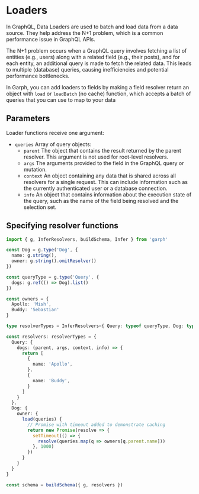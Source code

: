 # Loaders

In GraphQL, Data Loaders are used to batch and load data from a data source. They help address the N+1 problem, which is a common performance issue in GraphQL APIs.

The N+1 problem occurs when a GraphQL query involves fetching a list of entities (e.g., users) along with a related field (e.g., their posts), and for each entity, an additional query is made to fetch the related data. This leads to multiple (database) queries, causing inefficiencies and potential performance bottlenecks.

In Garph, you can add loaders to fields by making a field resolver return an object with `load` or `loadBatch` (no cache) function, which accepts a batch of queries that you can use to map to your data

## Parameters

Loader functions receive one argument:

- `queries`
  Array of query objects:
    - `parent`
      The object that contains the result returned by the parent resolver. This argument is not used for root-level resolvers.
    - `args`
      The arguments provided to the field in the GraphQL query or mutation.
    - `context`
      An object containing any data that is shared across all resolvers for a single request. This can include information such as the currently authenticated user or a database connection.
    - `info`
      An object that contains information about the execution state of the query, such as the name of the field being resolved and the selection set.

## Specifying resolver functions

```ts
import { g, InferResolvers, buildSchema, Infer } from 'garph'

const Dog = g.type('Dog', {
  name: g.string(),
  owner: g.string().omitResolver()
})

const queryType = g.type('Query', {
  dogs: g.ref(() => Dog).list()
})

const owners = {
  Apollo: 'Mish',
  Buddy: 'Sebastian'
}

type resolverTypes = InferResolvers<{ Query: typeof queryType, Dog: typeof Dog }, {}>

const resolvers: resolverTypes = {
  Query: {
    dogs: (parent, args, context, info) => {
      return [
        {
          name: 'Apollo',
        },
        {
          name: 'Buddy',
        }
      ]
    }
  },
  Dog: {
    owner: {
      load(queries) {
        // Promise with timeout added to demonstrate caching
        return new Promise(resolve => {
          setTimeout(() => {
            resolve(queries.map(q => owners[q.parent.name]))
          }, 1000)
        })
      }
    }
  }
}

const schema = buildSchema({ g, resolvers })
```
